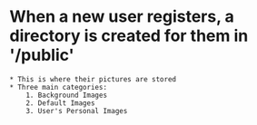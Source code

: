# When a new user registers, a directory is created for them in '/public'
    * This is where their pictures are stored
    * Three main categories:
        1. Background Images
        2. Default Images
        3. User's Personal Images